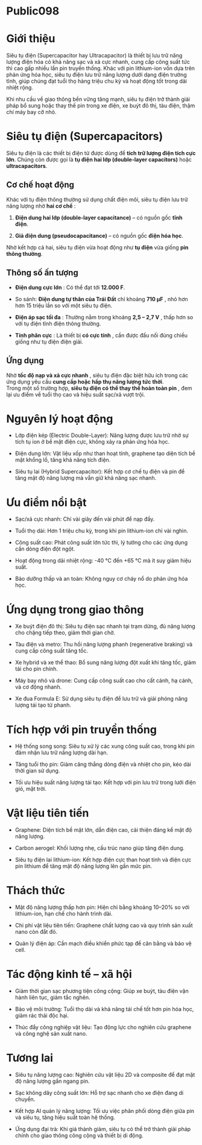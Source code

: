 # Public098

# Giới thiệu

Siêu tụ điện (Supercapacitor hay Ultracapacitor) là thiết bị lưu trữ năng lượng điện hóa có khả năng sạc và xả cực nhanh, cung cấp công suất tức thì cao gấp nhiều lần pin truyền thống. Khác với pin lithium-ion vốn dựa trên phản ứng hóa học, siêu tụ điện lưu trữ năng lượng dưới dạng điện trường tĩnh, giúp chúng đạt tuổi thọ hàng triệu chu kỳ và hoạt động tốt trong dải nhiệt rộng.

Khi nhu cầu về giao thông bền vững tăng mạnh, siêu tụ điện trở thành giải pháp bổ sung hoặc thay thế pin trong xe điện, xe buýt đô thị, tàu điện, thậm chí máy bay cỡ nhỏ.

# Siêu tụ điện (Supercapacitors)

Siêu tụ điện là các thiết bị điện tử được dùng để **tích trữ lượng điện tích cực lớn**. Chúng còn được gọi là **tụ điện hai lớp (double-layer capacitors)** hoặc **ultracapacitors**.

## Cơ chế hoạt động

Khác với tụ điện thông thường sử dụng chất điện môi, siêu tụ điện lưu trữ năng lượng nhờ **hai cơ chế** :

  1. **Điện dung hai lớp (double-layer capacitance)** – có nguồn gốc **tĩnh điện**.

  2. **Giả điện dung (pseudocapacitance)** – có nguồn gốc **điện hóa học**.


Nhờ kết hợp cả hai, siêu tụ điện vừa hoạt động như **tụ điện** vừa giống **pin thông thường**.

## Thông số ấn tượng

  * **Điện dung cực lớn** : Có thể đạt tới **12.000 F**.

  * So sánh: **Điện dung tự thân của Trái Đất** chỉ khoảng **710 µF** , nhỏ hơn hơn 15 triệu lần so với một siêu tụ điện.

  * **Điện áp sạc tối đa** : Thường nằm trong khoảng **2,5 – 2,7 V** , thấp hơn so với tụ điện tĩnh điện thông thường.

  * **Tính phân cực** : Là thiết bị **có cực tính** , cần được đấu nối đúng chiều giống như tụ điện điện giải.


## Ứng dụng

Nhờ **tốc độ nạp và xả cực nhanh** , siêu tụ điện đặc biệt hữu ích trong các ứng dụng yêu cầu **cung cấp hoặc hấp thụ năng lượng tức thời**.  
Trong một số trường hợp, **siêu tụ điện có thể thay thế hoàn toàn pin** , đem lại ưu điểm về tuổi thọ cao và hiệu suất sạc/xả vượt trội.

# Nguyên lý hoạt động

  * Lớp điện kép (Electric Double-Layer): Năng lượng được lưu trữ nhờ sự tích tụ ion ở bề mặt điện cực, không xảy ra phản ứng hóa học.

  * Điện dung lớn: Vật liệu xốp như than hoạt tính, graphene tạo diện tích bề mặt khổng lồ, tăng khả năng tích điện.

  * Siêu tụ lai (Hybrid Supercapacitor): Kết hợp cơ chế tụ điện và pin để tăng mật độ năng lượng mà vẫn giữ khả năng sạc nhanh.


# Ưu điểm nổi bật

  * Sạc/xả cực nhanh: Chỉ vài giây đến vài phút để nạp đầy.

  * Tuổi thọ dài: Hơn 1 triệu chu kỳ, trong khi pin lithium-ion chỉ vài nghìn.

  * Công suất cao: Phát công suất lớn tức thì, lý tưởng cho các ứng dụng cần dòng điện đột ngột.

  * Hoạt động trong dải nhiệt rộng: -40 °C đến +65 °C mà ít suy giảm hiệu suất.

  * Bảo dưỡng thấp và an toàn: Không nguy cơ cháy nổ do phản ứng hóa học.


# Ứng dụng trong giao thông

  * Xe buýt điện đô thị: Siêu tụ điện sạc nhanh tại trạm dừng, đủ năng lượng cho chặng tiếp theo, giảm thời gian chờ.

  * Tàu điện và metro: Thu hồi năng lượng phanh (regenerative braking) và cung cấp công suất tăng tốc.

  * Xe hybrid và xe thể thao: Bổ sung năng lượng đột xuất khi tăng tốc, giảm tải cho pin chính.

  * Máy bay nhỏ và drone: Cung cấp công suất cao cho cất cánh, hạ cánh, và cơ động nhanh.

  * Xe đua Formula E: Sử dụng siêu tụ điện để lưu trữ và giải phóng năng lượng tái tạo từ phanh.


# Tích hợp với pin truyền thống

  * Hệ thống song song: Siêu tụ xử lý các xung công suất cao, trong khi pin đảm nhận lưu trữ năng lượng dài hạn.

  * Tăng tuổi thọ pin: Giảm căng thẳng dòng điện và nhiệt cho pin, kéo dài thời gian sử dụng.

  * Tối ưu hiệu suất năng lượng tái tạo: Kết hợp với pin lưu trữ trong lưới điện gió, mặt trời.


# Vật liệu tiên tiến

  * Graphene: Diện tích bề mặt lớn, dẫn điện cao, cải thiện đáng kể mật độ năng lượng.

  * Carbon aerogel: Khối lượng nhẹ, cấu trúc nano giúp tăng điện dung.

  * Siêu tụ điện lai lithium-ion: Kết hợp điện cực than hoạt tính và điện cực pin lithium để tăng mật độ năng lượng lên gần mức pin.


# Thách thức

  * Mật độ năng lượng thấp hơn pin: Hiện chỉ bằng khoảng 10–20% so với lithium-ion, hạn chế cho hành trình dài.

  * Chi phí vật liệu tiên tiến: Graphene chất lượng cao và quy trình sản xuất nano còn đắt đỏ.

  * Quản lý điện áp: Cần mạch điều khiển phức tạp để cân bằng và bảo vệ cell.


# Tác động kinh tế – xã hội

  * Giảm thời gian sạc phương tiện công cộng: Giúp xe buýt, tàu điện vận hành liên tục, giảm tắc nghẽn.

  * Bảo vệ môi trường: Tuổi thọ dài và khả năng tái chế tốt hơn pin hóa học, giảm rác thải độc hại.

  * Thúc đẩy công nghiệp vật liệu: Tạo động lực cho nghiên cứu graphene và công nghệ sản xuất nano.


# Tương lai

  * Siêu tụ năng lượng cao: Nghiên cứu vật liệu 2D và composite để đạt mật độ năng lượng gần ngang pin.

  * Sạc không dây công suất lớn: Hỗ trợ sạc nhanh cho xe điện đang di chuyển.

  * Kết hợp AI quản lý năng lượng: Tối ưu việc phân phối dòng điện giữa pin và siêu tụ, tăng hiệu suất toàn hệ thống.

  * Ứng dụng đại trà: Khi giá thành giảm, siêu tụ có thể trở thành giải pháp chính cho giao thông công cộng và thiết bị di động.